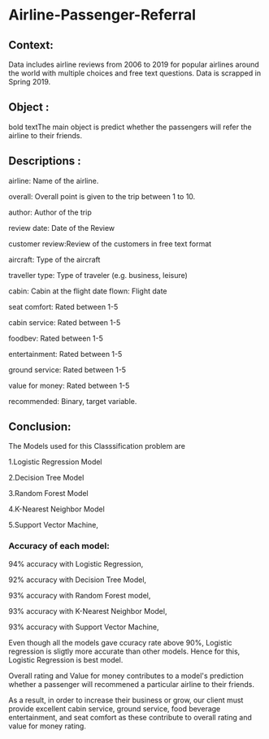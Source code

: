 # Airline-Passenger-Referral

## Context:
Data includes airline reviews from 2006 to 2019 for popular airlines around the world with multiple choices and free text questions. Data is scrapped in Spring 2019.

## Object :
bold textThe main object is predict whether the passengers will refer the airline to their friends.

## Descriptions :
airline: Name of the airline.

overall: Overall point is given to the trip between 1 to 10.

author: Author of the trip

review date: Date of the Review

customer review:Review of the customers in free text format

aircraft: Type of the aircraft

traveller type: Type of traveler (e.g. business, leisure)

cabin: Cabin at the flight date flown: Flight date

seat comfort: Rated between 1-5

cabin service: Rated between 1-5

foodbev: Rated between 1-5

entertainment: Rated between 1-5

ground service: Rated between 1-5

value for money: Rated between 1-5

recommended: Binary, target variable.

## Conclusion:
The Models used for this Classsification problem are

1.Logistic Regression Model

2.Decision Tree Model

3.Random Forest Model

4.K-Nearest Neighbor Model

5.Support Vector Machine,

### Accuracy of each model:

94% accuracy with Logistic Regression,

92% accuracy with Decision Tree Model,

93% accuracy with Random Forest model,

93% accuracy with K-Nearest Neighbor Model,

93% accuracy with Support Vector Machine,

Even though all the models gave ccuracy rate above 90%, Logistic regression is sligtly more accurate than other models. Hence for this, Logistic Regression is best model.

Overall rating and Value for money contributes to a model's prediction whether a passenger will recommened a particular airline to their friends.

As a result, in order to increase their business or grow, our client must provide excellent cabin service, ground service, food beverage entertainment, and seat comfort as these contribute to overall rating and value for money rating.
